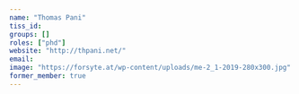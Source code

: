 ```yaml
---
name: "Thomas Pani"
tiss_id: 
groups: []
roles: ["phd"]
website: "http://thpani.net/"
email:
image: "https://forsyte.at/wp-content/uploads/me-2_1-2019-280x300.jpg"
former_member: true
---
```


<!--
Your custom content goes here.
-->